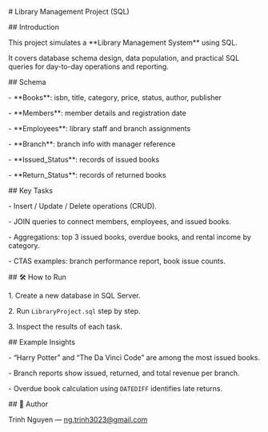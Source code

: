 \# Library Management Project (SQL)



\## Introduction

This project simulates a \*\*Library Management System\*\* using SQL.  

It covers database schema design, data population, and practical SQL queries for day-to-day operations and reporting.



\##  Schema

\- \*\*Books\*\*: isbn, title, category, price, status, author, publisher  

\- \*\*Members\*\*: member details and registration date  

\- \*\*Employees\*\*: library staff and branch assignments  

\- \*\*Branch\*\*: branch info with manager reference  

\- \*\*Issued\_Status\*\*: records of issued books  

\- \*\*Return\_Status\*\*: records of returned books  



\## Key Tasks

\- Insert / Update / Delete operations (CRUD).  

\- JOIN queries to connect members, employees, and issued books.  

\- Aggregations: top 3 issued books, overdue books, and rental income by category.  

\- CTAS examples: branch performance report, book issue counts.  



\## 🛠 How to Run

1\. Create a new database in SQL Server.  

2\. Run `LibraryProject.sql` step by step.  

3\. Inspect the results of each task.  



\## Example Insights

\- “Harry Potter” and “The Da Vinci Code” are among the most issued books.  

\- Branch reports show issued, returned, and total revenue per branch.  

\- Overdue book calculation using `DATEDIFF` identifies late returns.  



\## 👤 Author

Trinh Nguyen — ng.trinh3023@gmail.com

